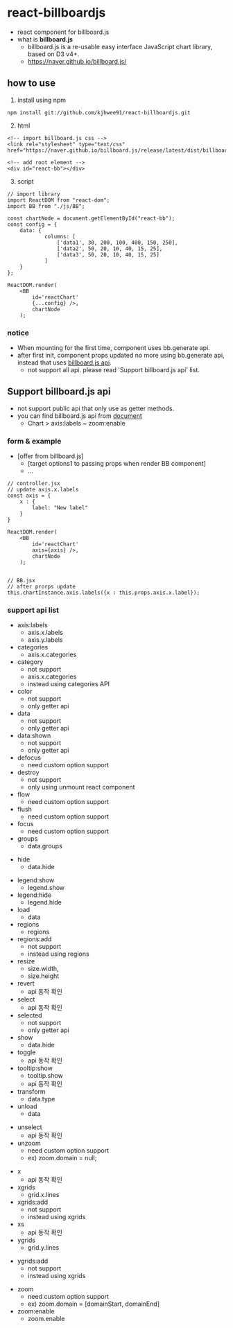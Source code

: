 # react-billboardjs
- react component for billboard.js
- what is **billboard.js**
	- billboard.js is a re-usable easy interface JavaScript chart library, based on D3 v4+.
	- https://naver.github.io/billboard.js/


## how to use

1. install using npm
```
npm install git://github.com/kjhwee91/react-billboardjs.git
```

2. html
```
<!-- import billboard.js css -->
<link rel="stylesheet" type="text/css" href="https://naver.github.io/billboard.js/release/latest/dist/billboard.css">

<!-- add root element -->
<div id="react-bb"></div>
```

3. script
```
// import library
import ReactDOM from "react-dom";
import BB from "./js/BB";

const chartNode = document.getElementById("react-bb");
const config = {
	data: {
			columns: [
				['data1', 30, 200, 100, 400, 150, 250],
				['data2', 50, 20, 10, 40, 15, 25],
				['data3', 50, 20, 10, 40, 15, 25]
			]
	}
};

ReactDOM.render(
	<BB
		id='reactChart'
		{...config} />,
		chartNode
	);
```

### notice

- When mounting for the first time, component uses bb.generate api.
- after first init, component props updated no more using bb.generate api, instead that uses [billboard.js api](https://naver.github.io/billboard.js/release/latest/doc/Chart.html#axis:labels).
	- not support all api. please read 'Support billboard.js api' list.


## Support billboard.js api
- not support public api that only use as getter methods.
- you can find billboard.js api from [document](https://naver.github.io/billboard.js/release/latest/doc/Chart.html) 
	- Chart > axis:labels ~ zoom:enable

### form & example
- [offer from billboard.js]
	- [target options1 to passing props when render BB component]
	- ...

```
// controller.jsx
// update axis.x.labels
const axis = {
	x : {
		label: "New label"
	}
}

ReactDOM.render(
	<BB
		id='reactChart'
		axis={axis} />,
		chartNode
	);


// BB.jsx
// after prorps update
this.chartInstance.axis.labels({x : this.props.axis.x.label});
```

### support api list
- axis:labels
    - axis.x.labels
    - axis.y.labels
- categories
    - axis.x.categories
- category
    - not support
    - axis.x.categories
    - instead using categories API
- color
    - not support
    - only getter api
- data
    - not support
    - only getter api
- data:shown
    - not support
    - only getter api
- defocus
    - need custom option support
- destroy
    - not support
    - only using unmount react component
- flow
    - need custom option support
- flush
    - need custom option support
- focus
    - need custom option support
- groups
    - data.groups
* hide
    - data.hide
- legend:show
    - legend.show
- legend:hide
    - legend.hide
- load
    - data
- regions
    - regions
- regions:add
    - not support
    - instead using regions
- resize
    - size.width,
    - size.height
- revert
    - api 동작 확인
- select
    - api 동작 확인 
- selected
    - not support
    - only getter api
- show
    - data.hide
- toggle
    - api 동작 확인
- tooltip:show
    - tooltip.show
    - api 동작 확인
- transform
    - data.type
- unload
    - data
* unselect
    - api 동작 확인
* unzoom
    - need custom option support
    - ex) zoom.domain = null;
- x
    - api 동작 확인
- xgrids
    - grid.x.lines
- xgrids:add
    - not support
    - instead using xgrids
- xs
    - api 동작 확인
- ygrids
    - grid.y.lines
* ygrids:add
    - not support
    - instead using xgrids
- zoom
    - need custom option support
    - ex) zoom.domain = [domainStart, domainEnd]
- zoom:enable
    - zoom.enable


